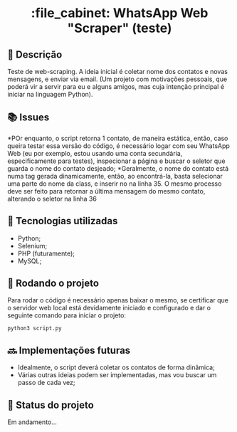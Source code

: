 <h1 align="center">:file_cabinet: WhatsApp Web "Scraper" (teste) </h1>

## :memo: Descrição
Teste de web-scraping. A ideia inicial é coletar nome dos contatos e novas mensagens, e enviar via email.
(Um projeto com motivações pessoais, que poderá vir a servir para eu e alguns amigos, mas cuja intenção principal é iniciar na linguagem Python).

## :books: Issues
*POr enquanto, o script retorna 1 contato, de maneira estática, então, caso queira testar essa versão do código, é necessário logar com seu WhatsApp Web (eu por exemplo, estou usando uma conta secundária, especificamente para testes), inspecionar a página e buscar o seletor que guarda o nome do contato desjeado;
*Geralmente, o nome do contato está numa tag <span> gerada dinamicamente, então, ao encontrá-la, basta selecionar uma parte do nome da class, e inserir no na linha 35. O mesmo processo deve ser feito para retornar a última mensagem do mesmo contato, alterando o seletor na linha 36

## :wrench: Tecnologias utilizadas
* Python;
* Selenium;
* PHP (futuramente);
* MySQL;

## :rocket: Rodando o projeto
Para rodar o código é necessário apenas baixar o mesmo, se certificar que o servidor web local está devidamente iniciado e configurado e dar o seguinte comando para iniciar o projeto:
```
python3 script.py
```

## :soon: Implementações futuras
* Idealmente, o script deverá coletar os contatos de forma dinâmica;
* Várias outras ideias podem ser implementadas, mas vou buscar um passo de cada vez;

## :dart: Status do projeto
Em andamento...
